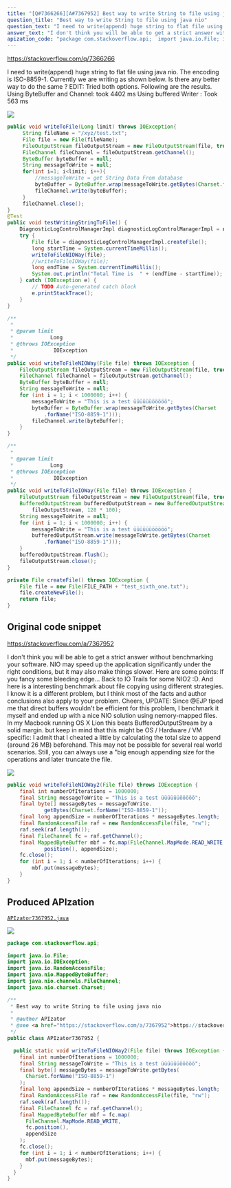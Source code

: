 ```yaml
---
title: "[Q#7366266][A#7367952] Best way to write String to file using java nio"
question_title: "Best way to write String to file using java nio"
question_text: "I need to write(append) huge string to flat file using java nio. The encoding is ISO-8859-1. Currently we are writing as shown below. Is there any better way to do the same ? EDIT: Tried both options. Following are the results. Using ByteBuffer and Channel: took 4402 ms Using buffered Writer : Took 563 ms"
answer_text: "I don't think you will be able to get a strict answer without benchmarking your software. NIO may speed up the application significantly under the right conditions, but it may also make things slower.  Here are some points: If you fancy some bleeding edge... Back to IO Trails for some NIO2 :D. And here is a interesting benchmark about file copying using different strategies. I know it is a different problem, but I think most of the facts and author conclusions also apply to your problem. Cheers, UPDATE: Since @EJP tiped me that direct buffers wouldn't be efficient for this problem, I benchmark it myself and ended up with a nice NIO solution using nemory-mapped files. In my Macbook running OS X Lion this beats BufferedOutputStream by a solid margin. but keep in mind that this might be OS / Hardware / VM specific: I admit that I cheated a little by calculating the total size to append (around 26 MB) beforehand. This may not be possible for several real world scenarios. Still, you can always use a \"big enough appending size for the operations and later truncate the file."
apization_code: "package com.stackoverflow.api;  import java.io.File; import java.io.IOException; import java.io.RandomAccessFile; import java.nio.MappedByteBuffer; import java.nio.channels.FileChannel; import java.nio.charset.Charset;  /**  * Best way to write String to file using java nio  *  * @author APIzator  * @see <a href=\"https://stackoverflow.com/a/7367952\">https://stackoverflow.com/a/7367952</a>  */ public class APIzator7367952 {    public static void writeToFileNIOWay2(File file) throws IOException {     final int numberOfIterations = 1000000;     final String messageToWrite = \"This is a test üüüüüüööööö\";     final byte[] messageBytes = messageToWrite.getBytes(       Charset.forName(\"ISO-8859-1\")     );     final long appendSize = numberOfIterations * messageBytes.length;     final RandomAccessFile raf = new RandomAccessFile(file, \"rw\");     raf.seek(raf.length());     final FileChannel fc = raf.getChannel();     final MappedByteBuffer mbf = fc.map(       FileChannel.MapMode.READ_WRITE,       fc.position(),       appendSize     );     fc.close();     for (int i = 1; i < numberOfIterations; i++) {       mbf.put(messageBytes);     }   } }"
---
```


https://stackoverflow.com/q/7366266

I need to write(append) huge string to flat file using java nio. The encoding is ISO-8859-1.
Currently we are writing as shown below. Is there any better way to do the same ?
EDIT: Tried both options. Following are the results.
Using ByteBuffer and Channel: took 4402 ms
Using buffered Writer : Took 563 ms


<div class="code-logo"><img src="/stackoverflow.png" /></div>

```java
public void writeToFile(Long limit) throws IOException{
     String fileName = "/xyz/test.txt";
     File file = new File(fileName);        
     FileOutputStream fileOutputStream = new FileOutputStream(file, true);  
     FileChannel fileChannel = fileOutputStream.getChannel();
     ByteBuffer byteBuffer = null;
     String messageToWrite = null;
     for(int i=1; i<limit; i++){
         //messageToWrite = get String Data From database
         byteBuffer = ByteBuffer.wrap(messageToWrite.getBytes(Charset.forName("ISO-8859-1")));
         fileChannel.write(byteBuffer);         
     }
     fileChannel.close();
}
@Test
public void testWritingStringToFile() {
    DiagnosticLogControlManagerImpl diagnosticLogControlManagerImpl = new DiagnosticLogControlManagerImpl();
    try {
        File file = diagnosticLogControlManagerImpl.createFile();
        long startTime = System.currentTimeMillis();
        writeToFileNIOWay(file);
        //writeToFileIOWay(file);
        long endTime = System.currentTimeMillis();
        System.out.println("Total Time is  " + (endTime - startTime));
    } catch (IOException e) {
        // TODO Auto-generated catch block
        e.printStackTrace();
    }
}

/**
 *
 * @param limit
 *            Long
 * @throws IOException
 *             IOException
 */
public void writeToFileNIOWay(File file) throws IOException {
    FileOutputStream fileOutputStream = new FileOutputStream(file, true);
    FileChannel fileChannel = fileOutputStream.getChannel();
    ByteBuffer byteBuffer = null;
    String messageToWrite = null;
    for (int i = 1; i < 1000000; i++) {
        messageToWrite = "This is a test üüüüüüööööö";
        byteBuffer = ByteBuffer.wrap(messageToWrite.getBytes(Charset
            .forName("ISO-8859-1")));
        fileChannel.write(byteBuffer);
    }
}

/**
 *
 * @param limit
 *            Long
 * @throws IOException
 *             IOException
 */
public void writeToFileIOWay(File file) throws IOException {
    FileOutputStream fileOutputStream = new FileOutputStream(file, true);
    BufferedOutputStream bufferedOutputStream = new BufferedOutputStream(
        fileOutputStream, 128 * 100);
    String messageToWrite = null;
    for (int i = 1; i < 1000000; i++) {
        messageToWrite = "This is a test üüüüüüööööö";
        bufferedOutputStream.write(messageToWrite.getBytes(Charset
            .forName("ISO-8859-1")));
    }
    bufferedOutputStream.flush();
    fileOutputStream.close();
}

private File createFile() throws IOException {
    File file = new File(FILE_PATH + "test_sixth_one.txt");
    file.createNewFile();
    return file;
}
```


## Original code snippet

https://stackoverflow.com/a/7367952

I don&#x27;t think you will be able to get a strict answer without benchmarking your software. NIO may speed up the application significantly under the right conditions, but it may also make things slower. 
Here are some points:
If you fancy some bleeding edge... Back to IO Trails for some NIO2 :D.
And here is a interesting benchmark about file copying using different strategies. I know it is a different problem, but I think most of the facts and author conclusions also apply to your problem.
Cheers,
UPDATE:
Since @EJP tiped me that direct buffers wouldn&#x27;t be efficient for this problem, I benchmark it myself and ended up with a nice NIO solution using nemory-mapped files. In my Macbook running OS X Lion this beats BufferedOutputStream by a solid margin. but keep in mind that this might be OS / Hardware / VM specific:
I admit that I cheated a little by calculating the total size to append (around 26 MB) beforehand. This may not be possible for several real world scenarios. Still, you can always use a &quot;big enough appending size for the operations and later truncate the file.

<div class="code-logo"><img src="/stackoverflow.png" /></div>

```java
public void writeToFileNIOWay2(File file) throws IOException {
    final int numberOfIterations = 1000000;
    final String messageToWrite = "This is a test üüüüüüööööö";
    final byte[] messageBytes = messageToWrite.
            getBytes(Charset.forName("ISO-8859-1"));
    final long appendSize = numberOfIterations * messageBytes.length;
    final RandomAccessFile raf = new RandomAccessFile(file, "rw");
    raf.seek(raf.length());
    final FileChannel fc = raf.getChannel();
    final MappedByteBuffer mbf = fc.map(FileChannel.MapMode.READ_WRITE, fc.
            position(), appendSize);
    fc.close();
    for (int i = 1; i < numberOfIterations; i++) {
        mbf.put(messageBytes);
    }
}
```

## Produced APIzation

[`APIzator7367952.java`](https://github.com/blind-papers/apization-temp-data/raw/main/search/APIzator7367952.java)

<div class="code-logo"><img src="/apizator.png" /></div>

```java
package com.stackoverflow.api;

import java.io.File;
import java.io.IOException;
import java.io.RandomAccessFile;
import java.nio.MappedByteBuffer;
import java.nio.channels.FileChannel;
import java.nio.charset.Charset;

/**
 * Best way to write String to file using java nio
 *
 * @author APIzator
 * @see <a href="https://stackoverflow.com/a/7367952">https://stackoverflow.com/a/7367952</a>
 */
public class APIzator7367952 {

  public static void writeToFileNIOWay2(File file) throws IOException {
    final int numberOfIterations = 1000000;
    final String messageToWrite = "This is a test üüüüüüööööö";
    final byte[] messageBytes = messageToWrite.getBytes(
      Charset.forName("ISO-8859-1")
    );
    final long appendSize = numberOfIterations * messageBytes.length;
    final RandomAccessFile raf = new RandomAccessFile(file, "rw");
    raf.seek(raf.length());
    final FileChannel fc = raf.getChannel();
    final MappedByteBuffer mbf = fc.map(
      FileChannel.MapMode.READ_WRITE,
      fc.position(),
      appendSize
    );
    fc.close();
    for (int i = 1; i < numberOfIterations; i++) {
      mbf.put(messageBytes);
    }
  }
}

```